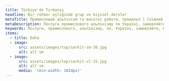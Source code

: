 ```yaml
---
title: Türkiye'de Tırmanış
headline: Bir rehber eşliğinde grup ve kişisel dersler
metaTitle: Промисловий альпінізм та висотні роботи, промальп | Сніжний Барс
metaDescription: Послуги промислового альпінізму по Україні, замовляйте будівельні роботи на висоті ☎ + 38 (096) 555-30-92 від компанії Сніжний Барс.
keywords: Послуги, промислового, альпінізму, по, Україні, замовляйте, будівельні, роботи 
items:
  - title: Daha
  - image:
      src: assets/images/top/sarkit-sm-30.jpg
      alt: alt sm
  - image:
      src: assets/images/top/sarkit-xl-15.jpg
      alt: alt sm
      media: '(min-width: 1024px)'
---
```

